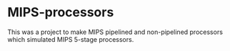# MIPS-processors
This was a project to make MIPS pipelined and non-pipelined processors which simulated MIPS 5-stage processors.
